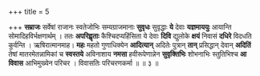 +++
title = 5

+++
**सम्राजः** सर्वेषां राजानः स्वतेजोभिः सम्यग्राजमानाः **सुवृधः** सुवृद्धाः **ये** देवाः **यज्ञमाययुः** आयान्ति सोमादिहविर्भक्षणार्थम् । ततः **अपरिह्वृताः** कैश्चिदप्यहिंसिता ये देवाः **दिवि** द्युलोके **क्षयं** निवासं **दधिरे** विदधति कुर्वन्ति । ऋषिरात्मानमाह। **महः** महतो गुणाधिक्येन **आदित्यान्** अदितेः पुत्रान् **तान्** प्रसिद्धान् देवान् **अदितिं** तेषां मातरमेतन्नामिकां च **स्वस्तये** अविनाशाय **नमसा** हवीरूपेणान्नेन **सुवृक्तिभिः** शोभनाभिः स्तुतिभिश्च **आ** **विवास** आभिमुख्येन परिचर । विवासतिः परिचरणकर्मा ॥ ॥ ३ ॥